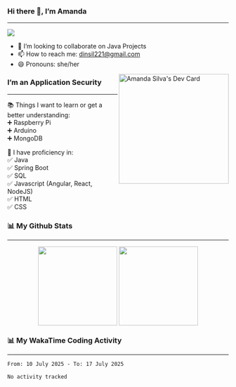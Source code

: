 ### Hi there 👋, I’m Amanda
______________________________________________________________________________________________
![](https://komarev.com/ghpvc/?username=amanda-dasilva)

- 👯 I’m looking to collaborate on Java Projects
- 📫 How to reach me: dinsil221@gmail.com
- 😄 Pronouns: she/her

<a href="https://app.daily.dev/amandasilva"><img align="right" src="https://api.daily.dev/devcards/1570c08eeb544cb499dd79d3e26fd8c9.png?r=clu" width="250" alt="Amanda Silva's Dev Card"/></a>






### I’m an Application Security
______________________________________________________________________________________________

📚 Things I want to learn or get a better understanding:<br />
   :heavy_plus_sign: Raspberry Pi<br />
   :heavy_plus_sign: Arduino<br />
   :heavy_plus_sign: MongoDB<br />
 
 🎉 I have proficiency in:<br />
   :white_check_mark: Java<br />
   :white_check_mark: Spring Boot<br />
   :white_check_mark: SQL<br />
   :white_check_mark: Javascript (Angular, React, NodeJS)<br />
   :white_check_mark: HTML<br />
   :white_check_mark: CSS<br />
 
 
### 📊 My Github Stats
______________________________________________________________________________________________
<p align="center">
<img height="180em" src="https://github-readme-stats.vercel.app/api?username=amanda-dasilva&show_icons=true&theme=dark" align = "center"/>
<img height="180em" src="https://github-readme-stats.vercel.app/api/top-langs/?username=amanda-dasilva&layout=compact&theme=dark" align = "center"/>
</p>


### 📊 My WakaTime Coding Activity
______________________________________________________________________________________________
<!--START_SECTION:waka-->

```txt
From: 10 July 2025 - To: 17 July 2025

No activity tracked
```

<!--END_SECTION:waka-->





<!--
**amanda-dasilva/amanda-dasilva** is a ✨ _special_ ✨ repository because its `README.md` (this file) appears on your GitHub profile.

Here are some ideas to get you started:

- 🔭 I’m currently working on ...
- 🌱 I’m currently learning ...
- 👯 I’m looking to collaborate on ...
- 🤔 I’m looking for help with ...
- 💬 Ask me about ...
- 📫 How to reach me: ...
- 😄 Pronouns: ...
- ⚡ Fun fact: ...
-->
